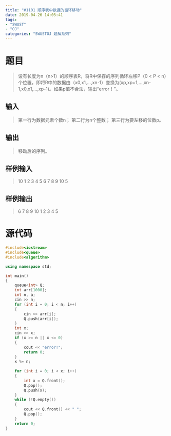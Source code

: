 ```yaml
---
title: "#1101 顺序表中数据的循环移动"
date: 2019-04-26 14:05:41
tags:
- "SWUST"
- "OJ"
categories: "SWUSTOJ 题解系列"
---
```


# 题目 

> 设有长度为n（n>1）的顺序表R，将R中保存的序列循环左移P（0 < P < n）个位置，即将R中的数据由（x0,x1,…,xn-1）变换为(xp,xp+1,…,xn-1,x0,x1,…,xp-1)。如果p值不合法，输出“error！”。

<!-- more -->

## 输入 

> 第一行为数据元素个数n；
第二行为n个整数；
第三行为要左移的位数p。

## 输出 

> 移动后的序列。

## 样例输入 

> 10
1 2 3 4 5 6 7 8 9 10
5

## 样例输出 

> 6 7 8 9 10 1 2 3 4 5

# 源代码

```cpp
#include<iostream>
#include<queue>
#include<algorithm>

using namespace std;

int main()
{
	queue<int> Q;
	int arr[1000];
	int n, a;
	cin >> n;
	for (int i = 0; i < n; i++)
	{
		cin >> arr[i];
		Q.push(arr[i]);
	}
	int x;
	cin >> x;
	if (x >= n || x <= 0)
	{
		cout << "error!";
		return 0;
	}
	x %= n;
	
	for (int i = 0; i < x; i++)
	{
		int x = Q.front();
		Q.pop();
		Q.push(x);
	}
	while (!Q.empty())
	{
		cout << Q.front() << " ";
		Q.pop();
	}
	return 0;
}
```
